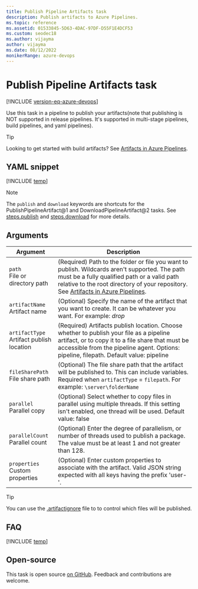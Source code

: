 ```yaml
---
title: Publish Pipeline Artifacts task
description: Publish artifacts to Azure Pipelines.
ms.topic: reference
ms.assetid: 01533845-5D63-4DAC-97DF-D55F1E4DCF53
ms.custom: seodec18
ms.author: vijayma
author: vijayma
ms.date: 08/12/2022
monikerRange: azure-devops
---
```


# Publish Pipeline Artifacts task

[!INCLUDE [version-eq-azure-devops](../../../includes/version-eq-azure-devops.md)]

Use this task in a pipeline to publish your artifacts(note that publishing is NOT supported in release pipelines. It's supported in multi-stage pipelines, build pipelines, and yaml pipelines).

> [!TIP]
> Looking to get started with build artifacts? See [Artifacts in Azure Pipelines](../../artifacts/pipeline-artifacts.md).

## YAML snippet

[!INCLUDE [temp](../includes/yaml/PublishPipelineArtifactV1.md)]

> [!NOTE]
> The `publish` and `download` keywords are shortcuts for the PublishPipelineArtifact@1 and DownloadPipelineArtifact@2 tasks. See [steps.publish](/azure/devops/pipelines/yaml-schema/steps-publish) and [steps.download](/azure/devops/pipelines/yaml-schema/steps-download) for more details.

## Arguments

| Argument | Description |
| -------- | ----------- |
| `path`<br/>File or directory path | (Required) Path to the folder or file you want to publish. Wildcards aren't supported. The path must be a fully qualified path or a valid path relative to the root directory of your repository. See [Artifacts in Azure Pipelines](../../artifacts/pipeline-artifacts.md). |
| `artifactName`<br/>Artifact name | (Optional) Specify the name of the artifact that you want to create. It can be whatever you want. For example: *drop* |
| `artifactType`<br/>Artifact publish location | (Required) Artifacts publish location. Choose whether to publish your file as a pipeline artifact, or to copy it to a file share that must be accessible from the pipeline agent. Options: pipeline, filepath. Default value: pipeline |
| `fileSharePath`<br/>File share path | (Optional) The file share path that the artifact will be published to. This can include variables. Required when `artifactType` = `filepath`. For example: `\server\folderName` |
| `parallel`<br/>Parallel copy | (Optional) Select whether to copy files in parallel using multiple threads. If this setting isn't enabled, one thread will be used. Default value: false|
| `parallelCount`<br/>Parallel count | (Optional) Enter the degree of parallelism, or number of threads used to publish a package. The value must be at least 1 and not greater than 128. |
| `properties`<br/>Custom properties | (Optional) Enter custom properties to associate with the artifact. Valid JSON string expected with all keys having the prefix 'user-'. |

> [!TIP]
> You can use the [.artifactignore](../../../artifacts/reference/artifactignore.md) file to to control which files will be published.
## FAQ

<!-- BEGINSECTION class="md-qanda" -->

[!INCLUDE [temp](../includes/build-step-common-qa.md)]

<!-- ENDSECTION -->

## Open-source

This task is open source [on GitHub](https://github.com/Microsoft/azure-pipelines-tasks). Feedback and contributions are welcome.

